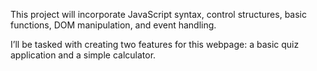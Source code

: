 This project will incorporate JavaScript syntax, control structures, basic functions, DOM manipulation, and event handling.

I’ll be tasked with creating two features for this webpage: a basic quiz application and a simple calculator.
